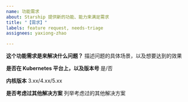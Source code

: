 ```yaml
---
name: 功能需求
about: Starship 提供新的功能、能力来满足需求
title: "【需求】"
labels: feature request, needs-triage
assignees: yaxiong-zhao

---
```


**这个功能需求是来解决什么问题？**
描述问题的具体场景，以及想要达到的效果

**是否在 Kubernetes 平台上，以及版本号**
是/否

**内核版本**
3.xx/4.xx/5.xx

**是否考虑过其他解决方案**
列举考虑过的其他解决方案
